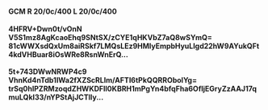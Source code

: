#### GCM R 20/0c/400 L 20/0c/400
**4HFRV+Dwn0t/vOnN**<br/>**V5S1mz8AgKcaoEhq9SNtSX/zCYE1qHKVbZ7aQ8wSYmQ=**<br/>**81cWWXsdQxUm8aiRSkf7LMQsLEz9HMlyEmpbHyuLlgd22hW9AYukQFt4kdVHBuar8iOsWRe8RsnWnErQ...**<br/><br/>
**5t+743DWwNRWP4c9**<br/>**VhnKd4nTdb1IWa2fXZScRLlm/AFTI6tPkQQRRObolYg=**<br/>**trSq0hlPZRMzoqdZHWKDFll0KBRH1mPgYn4bfqFha6OfljEGryZzAAJ17qmuLQkI33/nYPStAjJCTlly...**